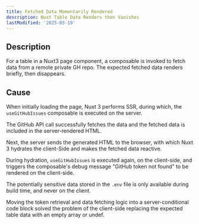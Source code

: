 ```yaml
---
title: Fetched Data Momentarily Rendered
description: Nuxt Table Data Renders then Vanishes
lastModified: '2025-03-19'
---
```


## Description

For a table in a Nuxt3 page component, a composable is invoked to fetch data from a remote private GH repo.  The expected fetched data renders briefly, then disappears.

## Cause

When initially loading the page, Nuxt 3 performs SSR, during which, the `useGitHubIssues` composable is executed on the server.

The GitHub API call successfully fetches the data and the fetched data is included in the server-rendered HTML.

Next, the server sends the generated HTML to the browser, with which Nuxt 3 hydrates the client-Side and makes the fetched data reactive.

During hydration, `useGitHubIssues` is executed again, on the client-side, and triggers the composable's debug message "GitHub token not found" to be rendered on the client-side.

The potentially sensitive data stored in the `.env` file is only available during build time, and never on the client.

Moving the token retrieval and data fetching logic into a server-conditional code block solved the problem of the client-side replacing the expected table data with an empty array or undef.
